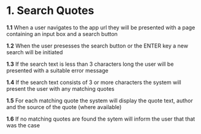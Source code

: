 # 1. Search Quotes

**1.1** When a user navigates to the app url they will be presented with a page containing an input box and a search button

**1.2** When the user presesses the search button or the ENTER key a new search will be initiated

**1.3** If the search text is less than 3 characters long the user will be presented with a suitable error message

**1.4** If the search text consists of 3 or more characters the system will present the user with any matching quotes

**1.5** For each matching quote the system will display the quote text, author and the source of the quote (where available)

**1.6** If no matching quotes are found the sytem will inform the user that that was the case
